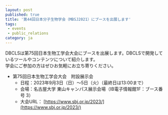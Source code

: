 ```yaml
---
layout: post
published: true
title: '第44回日本分子生物学会（MBSJ2021）にブースを出展します'
tags:
 - events
 - public_relations
category: ja
---
```

DBCLSは第75回日本生物工学会大会にブースを出展します。DBCLSで開発しているツールやコンテンツについて紹介します。<br/>
学会にご参加の方はぜひお気軽にお立ち寄りください。


- 第75回日本生物工学会大会　附設展示会
  - 日程：2023年9月3日（日）～5日（火）（最終日は13:00まで）　　　
  - 会場：名古屋大学 東山キャンパス展示会場（IB電子情報館1F：ブース番号 3）
  - 大会URL： [https://www.sbj.or.jp/2023/](https://www.sbj.or.jp/2023/)
